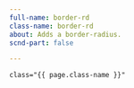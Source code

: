 ```yaml
---
full-name: border-rd
class-name: border-rd
about: Adds a border-radius.
scnd-part: false

---
```

    class="{{ page.class-name }}"